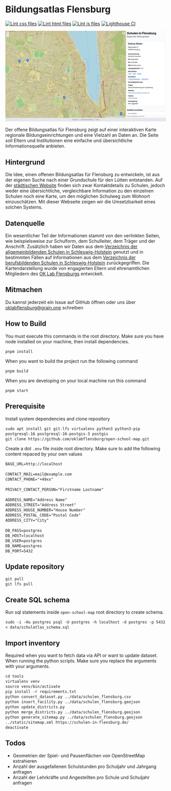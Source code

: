 # Bildungsatlas Flensburg

[![Lint css files](https://github.com/oklabflensburg/open-school-map/actions/workflows/lint-css.yml/badge.svg)](https://github.com/oklabflensburg/open-school-map/actions/workflows/lint-css.yml)
[![Lint html files](https://github.com/oklabflensburg/open-school-map/actions/workflows/lint-html.yml/badge.svg)](https://github.com/oklabflensburg/open-school-map/actions/workflows/lint-html.yml)
[![Lint js files](https://github.com/oklabflensburg/open-school-map/actions/workflows/lint-js.yml/badge.svg)](https://github.com/oklabflensburg/open-school-map/actions/workflows/lint-js.yml)
[![Lighthouse CI](https://github.com/oklabflensburg/open-school-map/actions/workflows/lighthouse.yml/badge.svg)](https://github.com/oklabflensburg/open-school-map/actions/workflows/lighthouse.yml)


![Bildungsatlas Flensburg](https://raw.githubusercontent.com/oklabflensburg/open-school-map/main/screenshot_bildungsatlas.jpg)

Der offene Bildungsatlas für Flensburg zeigt auf einer interaktiven Karte regionale Bildungseinrichtungen und eine Vielzahl an Daten an. Die Seite soll Eltern und Institutionen eine einfache und übersichtliche Informationsquelle anbieten.



## Hintergrund

Die Idee, einen offenen Bildungsatlas für Flensburg zu entwickeln, ist aus der eigenen Suche nach einer Grundschule für den Lütten entstanden. Auf der [städtischen Website](https://www.flensburg.de/Leben-Soziales/Kinderbetreuung-Schulen/Grundschulen) finden sich zwar Kontaktdetails zu Schulen, jedoch weder eine übersichtliche, vergleichbare Information zu den einzelnen Schulen noch eine Karte, um den möglichen Schulweg zum Wohnort einzuschätzen. Mit dieser Webseite zeigen wir die Umsetzbarkeit eines solchen Systems.


## Datenquelle

Ein wesentlicher Teil der Informationen stammt von den verlinkten Seiten, wie beispielsweise zur Schulform, dem Schulleiter, dem Träger und der Anschrift. Zusätzlich haben wir Daten aus dem [Verzeichnis der allgemeinbildenden Schulen in Schleswig-Holstein](https://www.statistik-nord.de/fileadmin/Dokumente/Verzeichnisse/Schulverzeichnis_A_22-23.pdf) genutzt und in bestimmten Fällen auf Informationen aus dem [Verzeichnis der berufsbildenden Schulen in Schleswig-Holstein](https://www.statistik-nord.de/fileadmin/Dokumente/Verzeichnisse/Schulverzeichnis_B_22-23.pdf) zurückgegriffen. Die Kartendarstellung wurde von engagierten Eltern und ehrenamtlichen Mitgliedern des [OK Lab Flensburgs](https://oklabflensburg.de) entwickelt.


## Mitmachen

Du kannst jederzeit ein Issue auf GitHub öffnen oder uns über oklabflensburg@grain.one schreiben



## How to Build

You must execute this commands in the root directory. Make sure you have node installed on your machine, then install dependencies. 

```
pnpm install
```


When you want to build the project run the following command

```
pnpm build
```


When you are developing on your local machine run this command

```
pnpm start
```



## Prerequisite

Install system dependencies and clone repository

```
sudo apt install git git-lfs virtualenv python3 python3-pip postgresql-16 postgresql-16-postgis-3 postgis
git clone https://github.com/oklabflensburg/open-school-map.git
```

Create a dot `.env` file inside root directory. Make sure to add the following content repaced by your own values

```
BASE_URL=http://localhost

CONTACT_MAIL=mail@example.com
CONTACT_PHONE="+49xx"

PRIVACY_CONTACT_PERSON="Firstname Lastname"

ADDRESS_NAME="Address Name"
ADDRESS_STREET="Address Street"
ADDRESS_HOUSE_NUMBER="House Number"
ADDRESS_POSTAL_CODE="Postal Code"
ADDRESS_CITY="City"

DB_PASS=postgres
DB_HOST=localhost
DB_USER=postgres
DB_NAME=postgres
DB_PORT=5432
```


## Update repository

```
git pull
git lfs pull
```


## Create SQL schema

Run sql statements inside `open-school-map` root directory to create schema.

```
sudo -i -Hu postgres psql -U postgres -h localhost -d postgres -p 5432 < data/schulatlas_schema.sql
```


## Import inventory

Required when you want to fetch data via API or want to update dataset. When running the python scripts. Make sure you replace the arguments with your arguments.

```
cd tools
virtualenv venv
source venv/bin/activate
pip install -r requirements.txt
python convert_dataset.py ../data/schulen_flensburg.csv
python insert_facility.py ../data/schulen_flensburg.geojson
python update_districts.py
python merge_districts.py ../data/schulen_flensburg.geojson
python generate_sitemap.py ../data/schulen_flensburg.geojson ../static/sitemap.xml https://schulen-in-flensburg.de/
deactivate
```


## Todos

- Geometrien der Spiel- und Pausenflächen von OpenStreetMap extrahieren
- Anzahl der ausgefallenen Schulstunden pro Schuljahr und Jahrgang anfragen
- Anzahl der Lehrkräfte und Angestellten pro Schule und Schuljahr anfragen